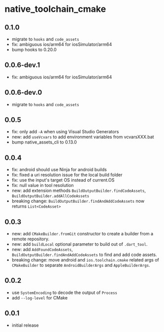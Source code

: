 # native_toolchain_cmake

## 0.1.0

- migrate to `hooks` and `code_assets`
- fix: ambiguous ios/arm64 for iosSimulator/arm64
- bump hooks to 0.20.0

## 0.0.6-dev.1

- fix: ambiguous ios/arm64 for iosSimulator/arm64

## 0.0.6-dev.0

- migrate to `hooks` and `code_assets`

## 0.0.5

- fix: only add `-A` when using Visual Studio Generators
- new: add `useVcvars` to add environment variables from vcvarsXXX.bat
- bump native_assets_cli to 0.13.0

## 0.0.4

- fix: android should use Ninja for android builds
- fix: fixed a uri resolution issue for the local build folder
- fix: use the input's target OS instead of current.OS
- fix: null value in tool resolution
- new: add extension methods `BuildOutputBuilder.findCodeAssets`, `BuildOutputBuilder.addAllCodeAssets`
- breaking change: `BuildOutputBuilder.findAndAddCodeAssets` now returns `List<CodeAsset>`

## 0.0.3

- new: add `CMakeBuilder.fromGit` constructor to create a builder from a remote repository.
- new: add `buildLocal` optional parameter to build out of `.dart_tool`.
- new: add `AddFoundCodeAssets`, `BuildOutputBuilder.findAndAddCodeAssets` to find and add code assets.
- breaking change: move android and `ios.toolchain.cmake` related args of `CMakeBuilder` to separate `AndroidBuilderArgs` and `AppleBuilderArgs`.

## 0.0.2

- use `SystemEncoding` to decode the output of `Process`
- add `--log-level` for CMake

## 0.0.1

- initial release
